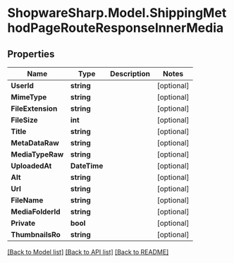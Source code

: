 # ShopwareSharp.Model.ShippingMethodPageRouteResponseInnerMedia

## Properties

Name | Type | Description | Notes
------------ | ------------- | ------------- | -------------
**UserId** | **string** |  | [optional] 
**MimeType** | **string** |  | [optional] 
**FileExtension** | **string** |  | [optional] 
**FileSize** | **int** |  | [optional] 
**Title** | **string** |  | [optional] 
**MetaDataRaw** | **string** |  | [optional] 
**MediaTypeRaw** | **string** |  | [optional] 
**UploadedAt** | **DateTime** |  | [optional] 
**Alt** | **string** |  | [optional] 
**Url** | **string** |  | [optional] 
**FileName** | **string** |  | [optional] 
**MediaFolderId** | **string** |  | [optional] 
**Private** | **bool** |  | [optional] 
**ThumbnailsRo** | **string** |  | [optional] 

[[Back to Model list]](../../README.md#documentation-for-models) [[Back to API list]](../../README.md#documentation-for-api-endpoints) [[Back to README]](../../README.md)

